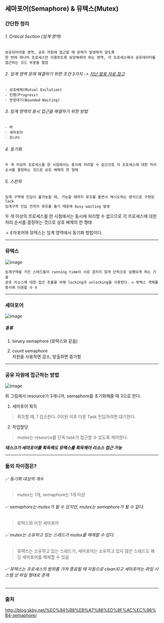 ## 세마포어(Semaphore) & 뮤텍스(Mutex)

### 간단한 정리
###### 1. Critical Section (임계 영역)
```
보호되어야할 영역, 공유 자원에 접근할 때 문제가 발생하지 않도록
한 번에 하나의 프로세스만 이용하도록 보장해줘야 하는 영역, 각 프로세스에서 공유데이터를 접근하는 코드 부분을 말함
```

###### 2. 임계 영역 문제 해결하기 위한 조건 3가지 -> [지난 발표 자료 참고](https://github.com/SSAFY5-Seoul7-Study/CS-Study/blob/main/Computer%20Science/Operation%20System/Race%20Condition.md)
```
- 상호배제(Mutual Exclution)
- 진행(Progress)
- 한정대기(Bounded Waiting)
```

###### 3. 임계 영역의 동시 접근을 해결하기 위한 방법 

```
- 락
- 세마포어
- 모니터
```

###### 4. 동기화
```
두 개 이상의 프로세스를 한 시점에서는 동시에 처리할 수 없으므로 각 프로세스에 대한 처리 순서를 결정하는 것으로 상호 배제의 한 형태
```

###### 5. 스핀락
```
임계 구역에 진입이 불가능할 때, 가능할 때까지 루프를 돌면서 재시도하는 방식으로 구현된 lock
임계구역 진입 전까지 루프를 돌기 때문에 busy waiting 발생
```



두 개 이상의 프로세스를 한 시점에서는 동시에 처리할 수 없으므로 각 프로세스에 대한 처리 순서를 결정하는 것으로 상호 배제의 한 형태

ㅅㅔ마포어와 뮤텍스는 임계 영역에서 동기화 방법이다.  

---


### 뮤텍스
![image](https://user-images.githubusercontent.com/58067265/126017430-64299e66-d1d8-4320-bf0e-0492e2727ab3.png)

```
임계구역을 가진 스레드들이 running time이 서로 겹치지 않게 단독으로 실행되게 하는 기술
공유 리소스에 대한 접근 조율을 위해 locking과 unlocking을 사용한다. = 뮤텍스 객체를 동시에 이용할 수 X
```
---


### 세마포어
![image](https://user-images.githubusercontent.com/58067265/126017387-89fdf747-3143-4900-a8b8-75b231a077ad.png)

##### 종류
1) binary semaphore (뮤텍스와 같음)

2) count semaphore  
  자원을 사용하면 감소, 방출하면 증가함


---
### 공유 자원에 접근하는 방법

![image](https://user-images.githubusercontent.com/58067265/126016678-a01bd725-6b33-4876-9cbd-3b82976e8e96.png)  

위 그림에서 resource가 3개니까, semaphore를 초기화해줄 때 3으로 한다.
1) 세마포어 획득
> 획득할 때, 1 감소한다. 0이된 이후 다른 Task 진입하려면 대기한다.


2) 작업할당
> mutex는 resource를 단독 task가 접근할 수 있도록 제어한다.

**_태스크가 세마포어를 획득해도 뮤텍스를 획득해야 리소스 접근 가능_**  

---

### 둘의 차이점은?

###### ✅ 동기화 대상의 개수
> mutex는 1개, semaphore는 1개 이상

###### ✅ semaphore는 mutex가 될 수 있지만, mutex는 semaphore가 될 수 없다.
> 뮤텍스와 이진 세마포어

###### ✅ mutex는 소유하고 있는 스레드가 mutex를 해제할 수 있다.
> 뮤택스는 소유하고 있는 스레드가, 세마포어는 소유하고 있지 않은 스레드도 해당 세마포어를 해제할 수 있음

###### ✅ 뮤텍스는 프로세스의 범위를 가져 종료될 때 자동으로 clean되고 세마포어는 파일 시스템 상 파일 형태로 존재
---

### 출처
http://blog.skby.net/%EC%84%B8%EB%A7%88%ED%8F%AC%EC%96%B4-semaphore/  

